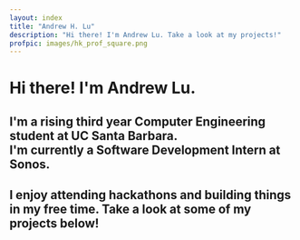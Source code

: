 ```yaml
---
layout: index
title: "Andrew H. Lu"
description: "Hi there! I'm Andrew Lu. Take a look at my projects!"
profpic: images/hk_prof_square.png
---
```


# Hi there! I'm Andrew Lu.

## I'm a rising third year Computer Engineering student at UC Santa Barbara.<br>I'm currently a Software Development Intern at Sonos.

## I enjoy attending hackathons and building things in my free time. Take a look at some of my projects below!